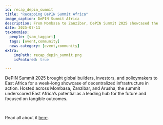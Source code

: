 ```yaml
---
id: recap_depin_summit
title: "Recapping DePIN Summit Africa"
image_caption: DePIN Summit Africa
description: From Mombasa to Zanzibar, DePIN Summit 2025 showcased the future of decentralized infrastructure on the ground in Africa
date: 2025-07-11
taxonomies:
  people: [sam_taggart]
  tags: [event,community]
  news-category: [event,community]
extra:
    imgPath: recap_depin_summit.png
    isFeatured: true
    
---
```


DePIN Summit 2025 brought global builders, investors, and policymakers to East Africa for a week-long showcase of decentralized infrastructure in action. Hosted across Mombasa, Zanzibar, and Arusha, the summit underscored East Africa’s potential as a leading hub for the future and focused on tangible outcomes.

<br/>

Read all about it [here](/blog/depin_summit_recap).